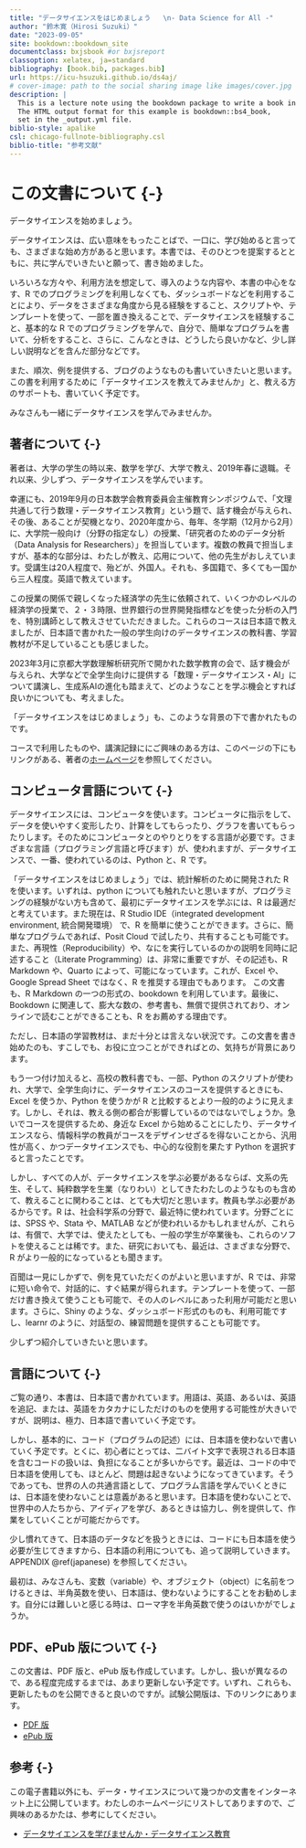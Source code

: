 ```yaml
--- 
title: "データサイエンスをはじめましょう   \n- Data Science for All -"
author: "鈴木寛（Hirosi Suzuki）"
date: "2023-09-05"
site: bookdown::bookdown_site
documentclass: bxjsbook #or bxjsreport
classoption: xelatex, ja=standard
bibliography: [book.bib, packages.bib]
url: https://icu-hsuzuki.github.io/ds4aj/
# cover-image: path to the social sharing image like images/cover.jpg
description: |
  This is a lecture note using the bookdown package to write a book in Japanese.
  The HTML output format for this example is bookdown::bs4_book,
  set in the _output.yml file.
biblio-style: apalike
csl: chicago-fullnote-bibliography.csl
biblio-title: "参考文献"
---
```



# この文書について  {-} 



データサイエンスを始めましょう。

データサイエンスは、広い意味をもったことばで、一口に、学び始めると言っても、さまざまな始め方があると思います。本書では、そのひとつを提案するとともに、共に学んでいきたいと願って、書き始めました。

いろいろな方々や、利用方法を想定して、導入のような内容や、本書の中心をなす、R でのプログラミングを利用しなくても、ダッシュボードなどを利用することにより、データをさまざまな角度から見る経験をすること、スクリプトや、テンプレートを使って、一部を置き換えることで、データサイエンスを経験すること、基本的な R でのプログラミングを学んで、自分で、簡単なプログラムを書いて、分析をすること、さらに、こんなときは、どうしたら良いかなど、少し詳しい説明などを含んだ部分などです。

また、順次、例を提供する、ブログのようなものも書いていきたいと思います。この書を利用するために「データサイエンスを教えてみませんか」と、教える方のサポートも、書いていく予定です。

みなさんも一緒にデータサイエンスを学んでみませんか。

## 著者について {-}

著者は、大学の学生の時以来、数学を学び、大学で教え、2019年春に退職。それ以来、少しずつ、データサイエンスを学んでいます。

幸運にも、2019年9月の日本数学会教育委員会主催教育シンポジウムで、「文理共通して行う数理・データサイエンス教育」という題で、話す機会が与えられ、その後、あることが契機となり、2020年度から、毎年、冬学期（12月から2月）に、大学院一般向け（分野の指定なし）の授業、「研究者のためのデータ分析（Data Analysis for Researchers）」を担当しています。複数の教員で担当しますが、基本的な部分は、わたしが教え、応用について、他の先生がおしえています。受講生は20人程度で、殆どが、外国人。それも、多国籍で、多くても一国から三人程度。英語で教えています。

この授業の関係で親しくなった経済学の先生に依頼されて、いくつかのレベルの経済学の授業で、２・３時限、世界銀行の世界開発指標などを使った分析の入門を、特別講師として教えさせていただきました。これらのコースは日本語で教えましたが、日本語で書かれた一般の学生向けのデータサイエンスの教科書、学習教材が不足していることも感じました。

2023年3月に京都大学数理解析研究所で開かれた数学教育の会で、話す機会が与えられ、大学などで全学生向けに提供する「数理・データサイエンス・AI」について講演し、生成系AIの進化も踏まえて、どのようなことを学ぶ機会とすれば良いかについても、考えました。

「データサイエンスをはじめましょう」も、このような背景の下で書かれたものです。

コースで利用したものや、講演記録ににご興味のある方は、このページの下にもリンクがある、著者の[ホームページ](https://icu-hsuzuki.github.io/science/computer/learning/ds.html)を参照してください。

## コンピュータ言語について {-}

データサイエンスには、コンピュータを使います。コンピュータに指示をして、データを使いやすく変形したり、計算をしてもらったり、グラフを書いてもらったりします。そのためにコンピュータとのやりとりをする言語が必要です。さまざまな言語（プログラミング言語と呼びます）が、使われますが、データサイエンスで、一番、使われているのは、Python と、R です。

「データサイエンスをはじめましょう」では、統計解析のために開発された R を使います。いずれは、python についても触れたいと思いますが、プログラミングの経験がない方も含めて、最初にデータサイエンスを学ぶには、R は最適だと考えています。また現在は、R Studio IDE（integrated development environment, 統合開発環境） で、R を簡単に使うことができます。さらに、簡単なプログラムであれば、Posit Cloud で試したり、共有することも可能です。また、再現性（Reproducibility）や、なにを実行しているのかの説明を同時に記述すること（Literate Programming）は、非常に重要ですが、その記述も、R Markdown や、Quarto によって、可能になっています。これが、Excel や、Google Spread Sheet ではなく、R を推奨する理由でもあります。
この文書も、R Markdown の一つの形式の、bookdown を利用しています。最後に、Bookdown に関連して、膨大な数の、参考書も、無償で提供されており、オンラインで読むことができることも、R をお薦めする理由です。

ただし、日本語の学習教材は、まだ十分とは言えない状況です。この文書を書き始めたのも、すこしでも、お役に立つことができればとの、気持ちが背景にあります。

もう一つ付け加えると、高校の教科書でも、一部、Python のスクリプトが使われ、大学で、全学生向けに、データサイエンスのコースを提供するときにも、Excel を使うか、Python を使うかが R と比較するとより一般的のように見えます。しかし、それは、教える側の都合が影響しているのではないでしょうか。急いでコースを提供するため、身近な Excel から始めることにしたり、データサイエンスなら、情報科学の教員がコースをデザインせざるを得ないことから、汎用性が高く、かつデータサイエンスでも、中心的な役割を果たす Python を選択すると言ったことです。

しかし、すべての人が、データサイエンスを学ぶ必要があるならば、文系の先生、そして、純粋数学を生業（なりわい）としてきたわたしのようなものも含めて、教えることに関わることは、とても大切だと思います。教員も学ぶ必要があるからです。R は、社会科学系の分野で、最近特に使われています。分野ごとには、SPSS や、Stata や、MATLAB などが使われいるかもしれませんが、これらは、有償で、大学では、使えたとしても、一般の学生が卒業後も、これらのソフトを使えることは稀です。また、研究においても、最近は、さまざまな分野で、R がより一般的になっているとも聞きます。

百聞は一見にしかずで、例を見ていただくのがよいと思いますが、R では、非常に短い命令で、対話的に、すぐ結果が得られます。テンプレートを使って、一部だけ書き換えて使うことも可能で、その人のレベルにあった利用が可能だと思います。さらに、Shiny のような、ダッシュボード形式のものも、利用可能ですし、learnr のように、対話型の、練習問題を提供することも可能です。

少しずつ紹介していきたいと思います。

## 言語について {-}

ご覧の通り、本書は、日本語で書かれています。用語は、英語、あるいは、英語を追記、または、英語をカタカナにしただけのものを使用する可能性が大きいですが、説明は、極力、日本語で書いていく予定です。

しかし、基本的に、コード（プログラムの記述）には、日本語を使わないで書いていく予定です。とくに、初心者にとっては、二バイト文字で表現される日本語を含むコードの扱いは、負担になることが多いからです。最近は、コードの中で日本語を使用しても、ほとんど、問題は起きないようになってきています。そうであっても、世界の人の共通言語として、プログラム言語を学んでいくときには、日本語を使わないことは意義があると思います。日本語を使わないことで、世界中の人たちから、アイディアを学び、あるときは協力し、例を提供して、作業をしていくことが可能だからです。

少し慣れてきて、日本語のデータなどを扱うときには、コードにも日本語を使う必要が生じてきますから、日本語の利用についても、追って説明していきます。APPENDIX \@ref(japanese) を参照してください。

最初は、みなさんも、変数（variable）や、オブジェクト（object）に名前をつけるときは、半角英数を使い、日本語は、使わないようにすることをお勧めします。自分には難しいと感じる時は、ローマ字を半角英数で使うのはいかがでしょうか。

## PDF、ePub 版について {-}

この文書は、PDF 版と、ePub 版も作成しています。しかし、扱いが異なるので、ある程度完成するまでは、あまり更新しない予定です。いずれ、これらも、更新したものを公開できると良いのですが。試験公開版は、下のリンクにあります。

* [PDF 版](https://icu-hsuzuki.github.io/ds4aj/ds4aj.pdf)
* [ePub 版](https://icu-hsuzuki.github.io/ds4aj/ds4aj.epub)

## 参考 {-}

この電子書籍以外にも、データ・サイエンスについて幾つかの文書をインターネット上に公開しています。わたしのホームページにリストしてありますので、ご興味のあるかたは、参考にしてください。

* [データサイエンスを学びませんか・データサイエンス教育](https://icu-hsuzuki.github.io/science/computer/learning/ds.html)
